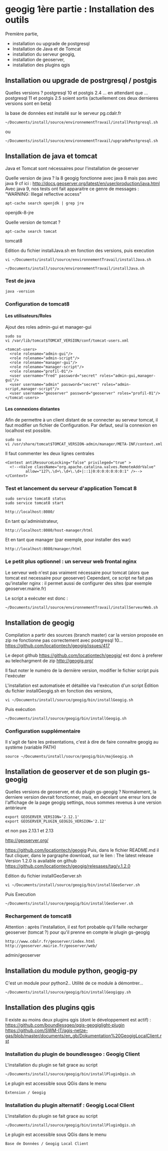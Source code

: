 

# geogig 1ère partie : Installation des outils

Première partie,
  - installation ou upgrade de postgresql
  - Installation de Java et de Tomcat
  - installation du serveur geogig,
  - installation de geoserver,
  - installation des plugins qgis


## Installation ou upgrade de postrgresql / postgis

Quelles versions ?
postgresql 10 et postgis 2.4 ... en attendant que ...
postgresql 11 et postgis 2.5 soient sortis
(actuellement ces deux dernieres versions sont en beta)

la base de données est installé sur le serveur pg.cdalr.fr
```
~/Documents/install/source/environnementTravail/installPostgresql.sh
```
ou
```
~/Documents/install/source/environnementTravail/upgradePostgresql.sh
```

## Installation de java et tomcat
Java et Tomcat sont nécessaires pour l'installation de geoserver

Quelle version de java ? la 8
geogig fonctionne avec java 8 mais pas avec java 9
cf ici :
http://docs.geoserver.org/latest/en/user/production/java.html
Avec java 9, nos tests ont fait apparaitre ce genre de messages :
"WARNING: Illegal reflective access"
```
apt-cache search openjdk | grep jre
```
openjdk-8-jre

Quelle version de tomcat ?
```
apt-cache search tomcat
```
tomcat8

Edition du fichier installJava.sh en fonction des versions, puis execution
```
vi ~/Documents/install/source/environnementTravail/installJava.sh
```
```
~/Documents/install/source/environnementTravail/installJava.sh
```

### Test de java
```
java -version
```

### Configuration de tomcat8

#### Les utilisateurs/Roles

Ajout des roles admin-gui et manager-gui

```
sudo su
vi /var/lib/tomcat$TOMCAT_VERSION/conf/tomcat-users.xml
```
```
<tomcat-users>
  <role rolename="admin-gui"/>
  <role rolename="admin-script"/>
  <role rolename="manager-gui"/>
  <role rolename="manager-script"/>
  <role rolename="profil-01"/>
  <user username="fred" password="secret" roles="admin-gui,manager-gui"/>
  <user username="admin" password="secret" roles="admin-script,manager-script"/>
  <user username="geoserver" password="geoserver" roles="profil-01"/>
</tomcat-users>
```

#### Les connexions distantes
Afin de permettre à un client distant de se connecter au serveur tomcat,
il faut modifier un fichier de Configuration.
Par defaut, seul la connexion en localhost est possible.

```
sudo su
vi /usr/share/tomcat$TOMCAT_VERSION-admin/manager/META-INF/context.xml
```
Il faut commenter les deux lignes centrales
```
<Context antiResourceLocking="false" privileged="true" >
  <!--<Valve className="org.apache.catalina.valves.RemoteAddrValve"
         allow="127\.\d+\.\d+\.\d+|::1|0:0:0:0:0:0:0:1" />-->
</Context>
```

### Test et lancement du serveur d'application Tomcat 8

```
sudo service tomcat8 status
sudo service tomcat8 start
```

```
http://localhost:8080/
```
En tant qu'administrateur,
```
http://localhost:8080/host-manager/html
```

Et en tant que manager (par exemple, pour installer des war)
```
http://localhost:8080/manager/html
```

### Le petit plus optionnel : un serveur web frontal nginx

Le serveur web n'est pas vraiment nécessaire pour tomcat
(alors que tomcat est necessaire pour geoserver)
Cependant, ce script ne fait pas qu'installer nginx :
il permet aussi de configurer des sites
(par exemple geoserver.mairie.fr)

Le script a exécuter est donc :
```
~/Documents/install/source/environnementTravail/installServeurWeb.sh
```

## Installation de geogig

Compilation a partir des sources (branch master)
car la version proposée en zip ne fonctionne pas correctement avec postgresql 10...
https://github.com/locationtech/geogig/issues/417


Le depot github
https://github.com/locationtech/geogig/
est donc à preferer au telechargment de zip
http://geogig.org/

Il faut noter le numéro de la dernière version, modifier le fichier script puis l'exécuter

L'installation est automatisée et détaillée via l'exécution d'un script
Édition du fichier installGeogig.sh en fonction des versions,

```
vi ~/Documents/install/source/geogig/bin/installGeogig.sh
```

Puis exécution
```
~/Documents/install/source/geogig/bin/installGeogig.sh
```

### Configuration supplémentaire

Il s'agit de faire les présentations, c'est à dire de faire connaitre geogig au système
(variable PATH)

```
source ~/Documents/install/source/geogig/bin/majGeogig.sh
```

## Installation de geoserver et de son plugin gs-geogig


Quelles versions de geoserver, et du plugin gs-geogig ?
Normalement, la derniere version devrait fonctionner, mais, en decelant une erreur
lors de l'affichage de la page geogig settings, nous sommes revenus à une version antérieure
```
export GEOSERVER_VERSION='2.12.1'
export GEOSERVER_PLUGIN_GEOGIG_VERSION='2.12'
```
et non pas 2.13.1 et 2.13

http://geoserver.org/

https://github.com/locationtech/geogig
Puis, dans le fichier README.md il faut cliquer, dans le pargraphe download,
sur le lien :
The latest release Version 1.2.0 is available on github
https://github.com/locationtech/geogig/relesases/tag/v.1.2.0

Edition du fichier installGeoServer.sh
```
vi ~/Documents/install/source/geogig/bin/installGeoServer.sh
```
Puis Execution
```
~/Documents/install/source/geogig/bin/installGeoServer.sh
```
### Rechargement de tomcat8
Attention : après l'installation, il est fort probable qu'il faille
recharger geoserver (tomcat ?) pour qu'il prenne en compte le plugin gs-geogig

```
http://www.cdalr.fr/geoserver/index.html
http://geoserver.mairie.fr/geoserver/web/
```
admin/geoserver


## Installation du module python, geogig-py

C'est un module pour python2..
Utilité de ce module à démontrer...

```
~/Documents/install/source/geogig/bin/installGeogigpy.sh
```

## Installation des plugins qgis

Il existe au moins deux plugins qgis (dont le développement est actif) :
https://github.com/boundlessgeo/qgis-geogiglight-plugin
https://github.com/SWM-IT/qgis-netze-gas/blob/master/documents/en_gb/Dokumentation%20GeogigLocalClient.rst

### Installation du plugin de boundlessgeo : Geogig Client
L'installation du plugin se fait grace au script
```
~/Documents/install/source/geogig/bin/installPluginQgis.sh
```

Le plugin est accessible sous QGis dans le menu
```
Extension / Geogig
```

### Installation du plugin alternatif : Geogig Local Client
L'installation du plugin se fait grace au script
```
~/Documents/install/source/geogig/bin/installPluginQgis.sh
```

Le plugin est accessible sous QGis dans le menu
```
Base de Données / Geogig Local Client
```
